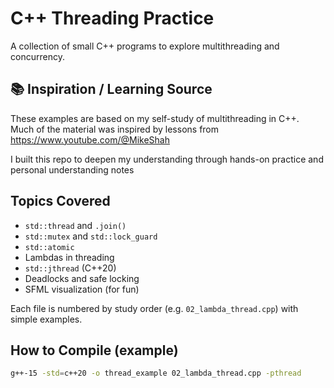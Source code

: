 # C++ Threading Practice

A collection of small C++ programs to explore multithreading and concurrency.

## 📚 Inspiration / Learning Source

These examples are based on my self-study of multithreading in C++.  
Much of the material was inspired by lessons from https://www.youtube.com/@MikeShah

I built this repo to deepen my understanding through hands-on practice and personal understanding notes

## Topics Covered

- `std::thread` and `.join()`
- `std::mutex` and `std::lock_guard`
- `std::atomic`
- Lambdas in threading
- `std::jthread` (C++20)
- Deadlocks and safe locking
- SFML visualization (for fun)

Each file is numbered by study order (e.g. `02_lambda_thread.cpp`) with simple examples.

## How to Compile (example)

```bash
g++-15 -std=c++20 -o thread_example 02_lambda_thread.cpp -pthread
